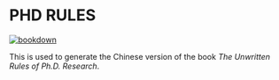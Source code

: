 # PHD RULES

<!-- badges: start -->
[![bookdown](https://github.com/psychelzh/phdrule/actions/workflows/bookdown.yaml/badge.svg)](https://github.com/psychelzh/phdrule/actions/workflows/bookdown.yaml)
<!-- badges: end -->

This is used to generate the Chinese version of the book *The Unwritten Rules of Ph.D. Research*.
